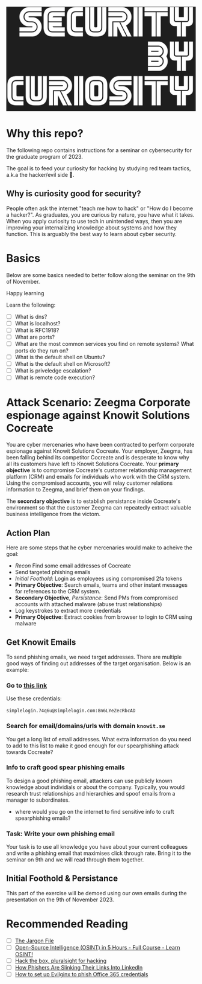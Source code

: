 ![SECURITY BY CURIOSITY](slides/img/security-by-curiosity.png)

# Why this repo?

The following repo contains instructions for a seminar on cybersecurity for the graduate program of 2023.


The goal is to feed your curiosity for hacking by studying red team tactics, a.k.a the hacker/evil side 👹. 

## Why is curiosity good for security?

People often ask the internet "teach me how to hack" or "How do I become a hacker?". As graduates, you are curious by nature, you have what it takes. When you apply curiosity to use tech in unintended ways, then you are improving your internalizing knowledge about systems and how they function. This is arguably the best way to learn about cyber security.


# Basics

Below are some basics needed to better follow along the seminar on the 9th of November.

Happy learning

Learn the following:

- [ ] What is dns?
- [ ] What is localhost?
- [ ] What is RFC1918?
- [ ] What are ports?
- [ ] What are the most common services you find on remote systems? What ports do they run on?
- [ ] What is the default shell on Ubuntu?
- [ ] What is the default shell on Microsoft?
- [ ] What is priveledge escalation?
- [ ] What is remote code execution?

# Attack Scenario: Zeegma Corporate espionage against Knowit Solutions Cocreate

You are cyber mercenaries who have been contracted to perform corporate espionage against Knowit Solutions Cocreate. Your employer, Zeegma, has been falling behind its competitor Cocreate and is desperate to know why all its customers have left to Knowit Solutions Cocreate. Your **primary objective** is to compromise Cocreate's customer relationship management platform (CRM) and emails for individuals who work with the CRM system. Using the compromised accounts, you will relay customer relations information to Zeegma, and brief them on your findings.

The **secondary objective** is to establish persistance inside Cocreate's environment so that the customer Zeegma can repeatedly extract valuable business intelligence from the victom.

## Action Plan

Here are some steps that he cyber mercenaries would make to acheive the goal:

- *Recon* Find some email addresses of Cocreate
- Send targeted phishing emails
- *Initial Foothold*: Login as employees using compromised 2fa tokens
- **Primary Objective**: Search emails, teams and other instant messages for references to the CRM system.
- **Secondary Objective**, *Persistance*: Send PMs from compromised accounts with attached malware (abuse trust relationships)
- Log keystrokes to extract more credentials
- **Primary Objective**: Extract cookies from browser to login to CRM using malware

## Get Knowit Emails

To send phishing emails, we need target addresses. There are multiple good ways of finding out addresses of the target organisation. Below is an example:

### Go to [this link](https://phonebook.cz/)

Use these credentials:

`simplelogin.74q6u@simplelogin.com:8n6LYeZecRbcAD`

### Search for email/domains/urls with domain `knowit.se`

You get a long list of email addresses. What extra information do you need to add to this list to make it good enough for our spearphishing attack towards Cocreate?

### Info to craft good spear phishing emails

To design a good phishing email, attackers can use publicly known knowledge about individials or about the company. Typically, you would research trust relationships and hierarchies and spoof emails from a manager to subordinates.

- where would you go on the internet to find sensitive info to craft spearphishing emails?


### Task: Write your own phishing email

Your task is to use all knowledge you have about your current colleagues and write a phishing email that maximises click through rate. Bring it to the seminar on 9th and we will read through them together.


## Initial Foothold & Persistance

This part of the exercise will be demoed using our own emails during the presentation on the 9th of November 2023.


# Recommended Reading
- [ ] [The Jargon File](http://www.catb.org/jargon/html/index.html)
- [ ] [Open-Source Intelligence (OSINT) in 5 Hours - Full Course - Learn OSINT! ](https://www.youtube.com/watch?v=qwA6MmbeGNo&t=7429s)
- [ ] [Hack the box, pluralsight for hacking](https://www.hackthebox.com/)
- [ ] [How Phishers Are Slinking Their Links Into LinkedIn](https://krebsonsecurity.com/2022/02/how-phishers-are-slinking-their-links-into-linkedin/)
- [ ] [How to set up Evilginx to phish Office 365 credentials](https://janbakker.tech/how-to-set-up-evilginx-to-phish-office-365-credentials/)
